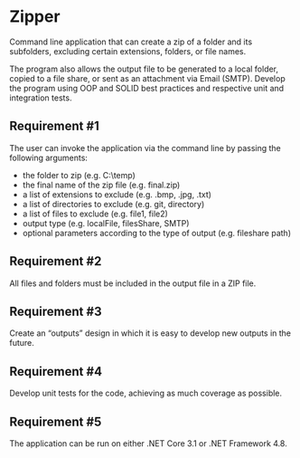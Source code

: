 # Zipper
Command line application that can create a zip of a folder and its subfolders, excluding certain extensions, folders, or file names.

The program also allows the output file to be generated to a local folder, copied to a file share, or sent as an attachment via Email (SMTP).
Develop the program using OOP and SOLID best practices and respective unit and integration tests.

## Requirement #1
The user can invoke the application via the command line by passing the following arguments:
- the folder to zip (e.g. C:\\temp)
- the final name of the zip file (e.g. final.zip)
- a list of extensions to exclude (e.g. .bmp, .jpg, .txt)
- a list of directories to exclude (e.g. git, directory)
- a list of files to exclude (e.g. file1, file2)
- output type (e.g. localFile, filesShare, SMTP)
- optional parameters according to the type of output (e.g. fileshare path)
  
## Requirement #2
All files and folders must be included in the output file in a ZIP file.

## Requirement #3
Create an “outputs” design in which it is easy to develop new outputs in the future.

## Requirement #4
Develop unit tests for the code, achieving as much coverage as possible.

## Requirement #5
The application can be run on either .NET Core 3.1 or .NET Framework 4.8.
